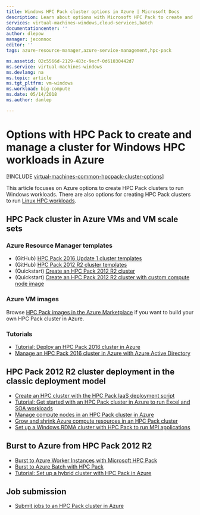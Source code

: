```yaml
---
title: Windows HPC Pack cluster options in Azure | Microsoft Docs
description: Learn about options with Microsoft HPC Pack to create and manage a Windows high performance computing (HPC) cluster in the Azure cloud
services: virtual-machines-windows,cloud-services,batch
documentationcenter: ''
author: dlepow
manager: jeconnoc
editor: ''
tags: azure-resource-manager,azure-service-management,hpc-pack

ms.assetid: 02c5566d-2129-483c-9ecf-0d61030442d7
ms.service: virtual-machines-windows
ms.devlang: na
ms.topic: article
ms.tgt_pltfrm: vm-windows
ms.workload: big-compute
ms.date: 05/14/2018
ms.author: danlep

---
```

# Options with HPC Pack to create and manage a cluster for Windows HPC workloads in Azure
[!INCLUDE [virtual-machines-common-hpcpack-cluster-options](../../../includes/virtual-machines-common-hpcpack-cluster-options.md)]

This article focuses on Azure options to create HPC Pack clusters to run Windows workloads. There are also options for creating HPC Pack clusters to run [Linux HPC workloads](../linux/hpcpack-cluster-options.md?toc=%2fazure%2fvirtual-machines%2flinux%2ftoc.json).


## HPC Pack cluster in Azure VMs and VM scale sets
### Azure Resource Manager templates
* (GitHub) [HPC Pack 2016 Update 1 cluster templates](https://github.com/MsHpcPack/HPCPack2016)
* (GitHub) [HPC Pack 2012 R2 cluster templates](https://github.com/MsHpcPack/HPCPack2012R2)
* (Quickstart) [Create an HPC Pack 2012 R2 cluster](https://github.com/Azure/azure-quickstart-templates/tree/master/create-hpc-cluster)
* (Quickstart) [Create an HPC Pack 2012 R2 cluster with custom compute node image](https://github.com/Azure/azure-quickstart-templates/tree/master/create-hpc-cluster-custom-image)

### Azure VM images
Browse [HPC Pack images in the Azure Marketplace](https://azuremarketplace.microsoft.com/en-us/marketplace/apps?page=1&search=%22HPC%20%20Pack%22) if you want to build your own HPC Pack cluster in Azure.


### Tutorials
* [Tutorial: Deploy an HPC Pack 2016 cluster in Azure](hpcpack-2016-cluster.md?toc=%2fazure%2fvirtual-machines%2fwindows%2ftoc.json)
* [Manage an HPC Pack 2016 cluster in Azure with Azure Active Directory](hpcpack-cluster-active-directory.md?toc=%2fazure%2fvirtual-machines%2fwindows%2fclassic%2ftoc.json)


## HPC Pack 2012 R2 cluster deployment in the classic deployment model
* [Create an HPC cluster with the HPC Pack IaaS deployment script](classic/hpcpack-cluster-powershell-script.md?toc=%2fazure%2fvirtual-machines%2fwindows%2fclassic%2ftoc.json)
* [Tutorial: Get started with an HPC Pack cluster in Azure to run Excel and SOA workloads](excel-cluster-hpcpack.md?toc=%2fazure%2fvirtual-machines%2fwindows%2ftoc.json)
* [Manage compute nodes in an HPC Pack cluster in Azure](classic/hpcpack-cluster-node-manage.md?toc=%2fazure%2fvirtual-machines%2fwindows%2fclassic%2ftoc.json)
* [Grow and shrink Azure compute resources in an HPC Pack cluster](classic/hpcpack-cluster-node-autogrowshrink.md?toc=%2fazure%2fvirtual-machines%2fwindows%2fclassic%2ftoc.json)
* [Set up a Windows RDMA cluster with HPC Pack to run MPI applications](classic/hpcpack-rdma-cluster.md?toc=%2fazure%2fvirtual-machines%2fwindows%2fclassic%2ftoc.json)


## Burst to Azure from HPC Pack 2012 R2
* [Burst to Azure Worker Instances with Microsoft HPC Pack](https://technet.microsoft.com/library/gg481749.aspx)
* [Burst to Azure Batch with HPC Pack](https://technet.microsoft.com/library/mt612877.aspx)
* [Tutorial: Set up a hybrid cluster with HPC Pack in Azure](../../cloud-services/cloud-services-setup-hybrid-hpcpack-cluster.md)

## Job submission

* [Submit jobs to an HPC Pack cluster in Azure](hpcpack-cluster-submit-jobs.md?toc=%2fazure%2fvirtual-machines%2fwindows%2ftoc.json)






